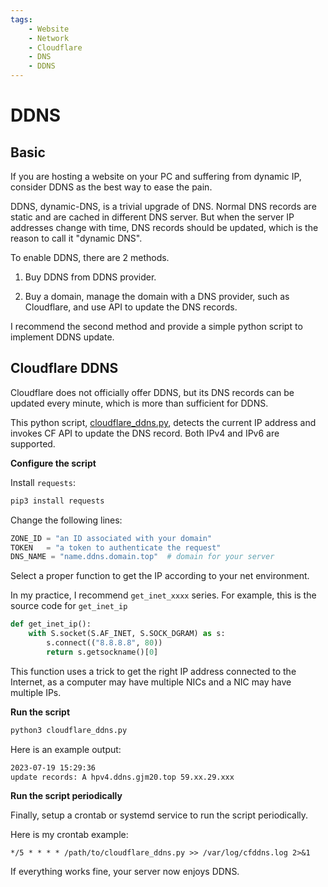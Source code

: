 ```yaml
---
tags:
    - Website
    - Network
    - Cloudflare
    - DNS
    - DDNS
---
```


# DDNS

## Basic

If you are hosting a website on your PC and suffering from dynamic IP, consider DDNS as the best way to ease the pain.

DDNS, dynamic-DNS, is a trivial upgrade of DNS. Normal DNS records are static and are cached in different DNS server. But when the server IP addresses change with time, DNS records should be updated, which is the reason to call it "dynamic DNS".

To enable DDNS, there are 2 methods.

1. Buy DDNS from DDNS provider.

2. Buy a domain, manage the domain with a DNS provider, such as Cloudflare, and use API to update the DNS records.

I recommend the second method and provide a simple python script to implement DDNS update.


## Cloudflare DDNS

Cloudflare does not officially offer DDNS, but its DNS records can be updated every minute, which is more than sufficient for DDNS. 

This python script, [cloudflare_ddns.py](https://gist.github.com/GJCav/9f5fca89ad6e5d7785ca9c7e1469a96c), detects the current IP address and invokes CF API to update the DNS record. Both IPv4 and IPv6 are supported.

**Configure the script**

Install `requests`:

``` bash
pip3 install requests
```

Change the following lines:

``` python 
ZONE_ID = "an ID associated with your domain"
TOKEN   = "a token to authenticate the request"
DNS_NAME = "name.ddns.domain.top"  # domain for your server
```

Select a proper function to get the IP according to your net environment.

In my practice, I recommend `get_inet_xxxx` series. For example, this is the source code for `get_inet_ip`

``` python 
def get_inet_ip():
    with S.socket(S.AF_INET, S.SOCK_DGRAM) as s:
        s.connect(("8.8.8.8", 80))
        return s.getsockname()[0]

```

This function uses a trick to get the right IP address connected to the Internet, as a computer may have multiple NICs and a NIC may have multiple IPs. 

**Run the script**

``` bash 
python3 cloudflare_ddns.py
```

Here is an example output:

``` txt
2023-07-19 15:29:36
update records: A hpv4.ddns.gjm20.top 59.xx.29.xxx
```

**Run the script periodically**

Finally, setup a crontab or systemd service to run the script periodically. 

Here is my crontab example:

``` cron
*/5 * * * * /path/to/cloudflare_ddns.py >> /var/log/cfddns.log 2>&1
```

If everything works fine, your server now enjoys DDNS.

